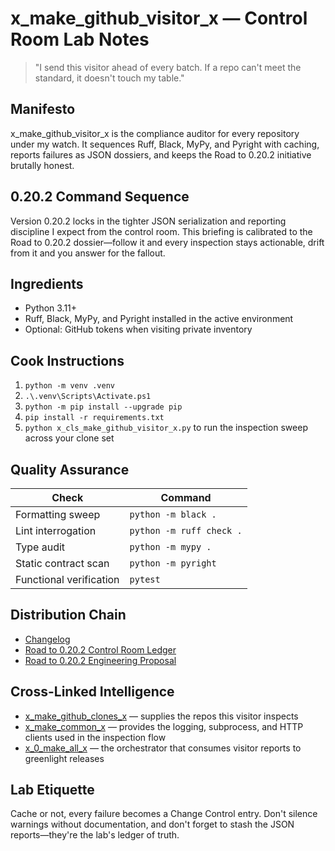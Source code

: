 # x_make_github_visitor_x — Control Room Lab Notes

> "I send this visitor ahead of every batch. If a repo can't meet the standard, it doesn't touch my table."

## Manifesto
x_make_github_visitor_x is the compliance auditor for every repository under my watch. It sequences Ruff, Black, MyPy, and Pyright with caching, reports failures as JSON dossiers, and keeps the Road to 0.20.2 initiative brutally honest.

## 0.20.2 Command Sequence
Version 0.20.2 locks in the tighter JSON serialization and reporting discipline I expect from the control room. This briefing is calibrated to the Road to 0.20.2 dossier—follow it and every inspection stays actionable, drift from it and you answer for the fallout.

## Ingredients
- Python 3.11+
- Ruff, Black, MyPy, and Pyright installed in the active environment
- Optional: GitHub tokens when visiting private inventory

## Cook Instructions
1. `python -m venv .venv`
2. `.\.venv\Scripts\Activate.ps1`
3. `python -m pip install --upgrade pip`
4. `pip install -r requirements.txt`
5. `python x_cls_make_github_visitor_x.py` to run the inspection sweep across your clone set

## Quality Assurance
| Check | Command |
| --- | --- |
| Formatting sweep | `python -m black .`
| Lint interrogation | `python -m ruff check .`
| Type audit | `python -m mypy .`
| Static contract scan | `python -m pyright`
| Functional verification | `pytest`

## Distribution Chain
- [Changelog](./CHANGELOG.md)
- [Road to 0.20.2 Control Room Ledger](../x_0_make_all_x/Change%20Control/0.20.2/Road%20to%200.20.2%20Engineering%20Proposal.md)
- [Road to 0.20.2 Engineering Proposal](../x_0_make_all_x/Change%20Control/0.20.2/Road%20to%200.20.2%20Engineering%20Proposal.md)

## Cross-Linked Intelligence
- [x_make_github_clones_x](../x_make_github_clones_x/README.md) — supplies the repos this visitor inspects
- [x_make_common_x](../x_make_common_x/README.md) — provides the logging, subprocess, and HTTP clients used in the inspection flow
- [x_0_make_all_x](../x_0_make_all_x/README.md) — the orchestrator that consumes visitor reports to greenlight releases

## Lab Etiquette
Cache or not, every failure becomes a Change Control entry. Don't silence warnings without documentation, and don't forget to stash the JSON reports—they're the lab's ledger of truth.
